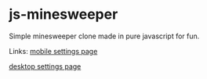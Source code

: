 # js-minesweeper
Simple minesweeper clone made in pure javascript for fun.

Links: 
[mobile settings page](../src/index.html?t=1)

[desktop settings page](../src/index.html?t=2)
